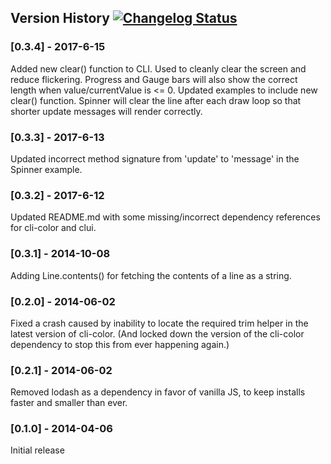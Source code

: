 ## Version History [![Changelog Status](https://changelogs.md/img/changelog-check-green.svg)](https://changelogs.md/github/nathanpeck/clui/)

### [0.3.4] - 2017-6-15

Added new clear() function to CLI. Used to cleanly clear the screen and reduce flickering. Progress and Gauge bars will also show the correct length when value/currentValue is <= 0. Updated examples to include new clear() function. Spinner will clear the line after each draw loop so that shorter update messages will render correctly.

### [0.3.3] - 2017-6-13

Updated incorrect method signature from 'update' to 'message' in the Spinner example.

### [0.3.2] - 2017-6-12

Updated README.md with some missing/incorrect dependency references for cli-color and clui.

### [0.3.1] - 2014-10-08

Adding Line.contents() for fetching the contents of a line as a string.

### [0.2.0] - 2014-06-02

Fixed a crash caused by inability to locate the required trim helper in the latest version of cli-color. (And locked down the version of the cli-color dependency to stop this from ever happening again.)

### [0.2.1] - 2014-06-02

Removed lodash as a dependency in favor of vanilla JS, to keep installs faster and smaller than ever.

### [0.1.0] - 2014-04-06

Initial release
